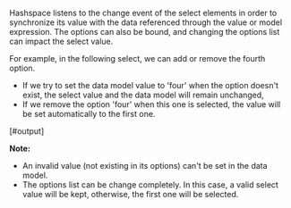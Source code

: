 
Hashspace listens to the change event of the select elements in order to synchronize its value with the data referenced through the value or model expression.
The options can also be bound, and changing the options list can impact the select value.

For example, in the following select, we can add or remove the fourth option.
  - If we try to set the data model value to 'four' when the option doesn't exist, the select value and the data model will remain unchanged,
  - If we remove the option 'four' when this one is selected, the value will be set automatically to the first one.

[#output]

**Note:**
  - An invalid value (not existing in its options) can't be set in the data model.
  - The options list can be change completely. In this case, a valid select value will be kept, otherwise, the first one will be selected.

